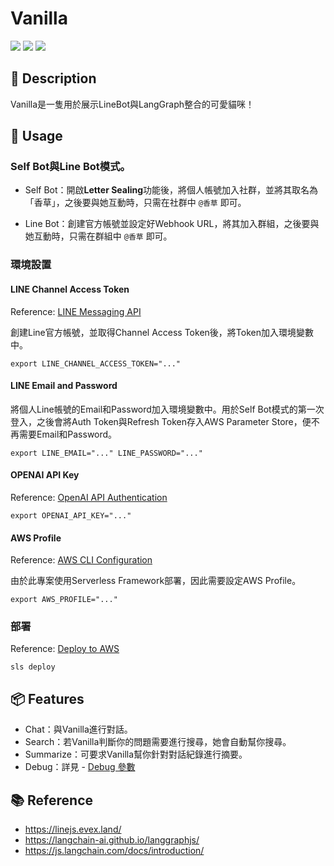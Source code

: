 # Vanilla

<p>
  <img
    src="https://img.shields.io/badge/linejs-1.7.1-green"
  />
  <img
    src="https://img.shields.io/badge/langgraphjs-0.2.18-blue"
  />
  <img
    src="https://img.shields.io/badge/langchainjs-0.3.5-blue"
  />
</p>

## 📖 Description
Vanilla是一隻用於展示LineBot與LangGraph整合的可愛貓咪！

## 🚀 Usage

### Self Bot與Line Bot模式。
- Self Bot：開啟**Letter Sealing**功能後，將個人帳號加入社群，並將其取名為「香草」，之後要與她互動時，只需在社群中 `@香草` 即可。

- Line Bot：創建官方帳號並設定好Webhook URL，將其加入群組，之後要與她互動時，只需在群組中 `@香草` 即可。

### 環境設置

#### LINE Channel Access Token
Reference: [LINE Messaging API](https://developers.line.biz/en/docs/messaging-api/getting-started/)

創建Line官方帳號，並取得Channel Access Token後，將Token加入環境變數中。

`export LINE_CHANNEL_ACCESS_TOKEN="..."`

#### LINE Email and Password
將個人Line帳號的Email和Password加入環境變數中。用於Self Bot模式的第一次登入，之後會將Auth Token與Refresh Token存入AWS Parameter Store，便不再需要Email和Password。

`export LINE_EMAIL="..." LINE_PASSWORD="..."`

#### OPENAI API Key
Reference: [OpenAI API Authentication](https://platform.openai.com/docs/api-reference/authentication)

`export OPENAI_API_KEY="..."`

#### AWS Profile
Reference: [AWS CLI Configuration](https://docs.aws.amazon.com/cli/latest/userguide/cli-configure-profiles.html)

由於此專案使用Serverless Framework部署，因此需要設定AWS Profile。

`export AWS_PROFILE="..."`

### 部署
Reference: [Deploy to AWS](https://www.serverless.com/framework/docs/providers/aws/guide/deploying)

`sls deploy`

## 📦 Features
- Chat：與Vanilla進行對話。
- Search：若Vanilla判斷你的問題需要進行搜尋，她會自動幫你搜尋。
- Summarize：可要求Vanilla幫你針對對話紀錄進行摘要。
- Debug：詳見 - [Debug 參數](https://github.com/Foreverskyin0216/Vanilla/blob/main/src/utils/commands.ts)

## 📚 Reference
- https://linejs.evex.land/
- https://langchain-ai.github.io/langgraphjs/
- https://js.langchain.com/docs/introduction/
